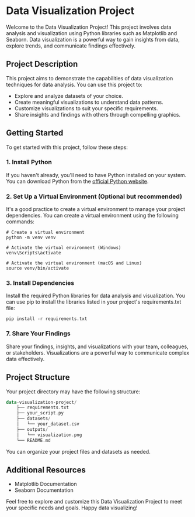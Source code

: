 
# Data Visualization Project

Welcome to the Data Visualization Project! This project involves data analysis and visualization using Python libraries such as Matplotlib and Seaborn. Data visualization is a powerful way to gain insights from data, explore trends, and communicate findings effectively.

## Project Description

This project aims to demonstrate the capabilities of data visualization techniques for data analysis. You can use this project to:

- Explore and analyze datasets of your choice.
- Create meaningful visualizations to understand data patterns.
- Customize visualizations to suit your specific requirements.
- Share insights and findings with others through compelling graphics.

## Getting Started

To get started with this project, follow these steps:

### 1. Install Python

If you haven't already, you'll need to have Python installed on your system. You can download Python from the [official Python website](https://www.python.org/downloads/).

### 2. Set Up a Virtual Environment (Optional but recommended)

It's a good practice to create a virtual environment to manage your project dependencies. You can create a virtual environment using the following commands:

```shell
# Create a virtual environment
python -m venv venv

# Activate the virtual environment (Windows)
venv\Scripts\activate

# Activate the virtual environment (macOS and Linux)
source venv/bin/activate
```

### 3. Install Dependencies

Install the required Python libraries for data analysis and visualization. You can use pip to install the libraries listed in your project's requirements.txt file:

```shell
pip install -r requirements.txt
```
### 7. Share Your Findings

Share your findings, insights, and visualizations with your team, colleagues, or stakeholders. Visualizations are a powerful way to communicate complex data effectively.

## Project Structure

Your project directory may have the following structure:

```kotlin
data-visualization-project/
    ├── requirements.txt
    ├── your_script.py
    ├── datasets/
    │   └── your_dataset.csv
    ├── outputs/
    │   └── visualization.png
    └── README.md
```

You can organize your project files and datasets as needed.

## Additional Resources

-    Matplotlib Documentation
-    Seaborn Documentation

Feel free to explore and customize this Data Visualization Project to meet your specific needs and goals. Happy data visualizing!
